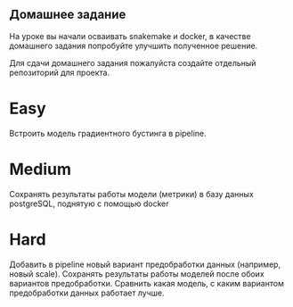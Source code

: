 ## Домашнее задание
На уроке вы начали осваивать snakemake и docker, в качестве домашнего задания попробуйте улучшить полученное решение.

Для сдачи домашнего задания пожалуйста создайте отдельный репозиторий для проекта.

# Easy

Встроить модель градиентного бустинга в pipeline. 

# Medium

Сохранять результаты работы модели (метрики) в базу данных postgreSQL, поднятую с помощью docker

# Hard 

Добавить в pipeline новый вариант предобработки данных (например, новый scale). Сохранять результаты работы моделей после обоих вариантов предобработки. Сравнить какая модель, с каким вариантом предобработки данных работает лучше.